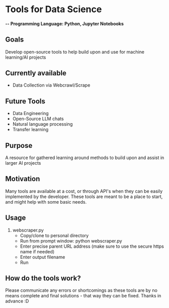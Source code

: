 # Tools for Data Science 

#### -- Programming Language: Python, Jupyter Notebooks

## Goals
Develop open-source tools to help build upon and use for machine learning/AI projects

## Currently available 
* Data Collection via Webcrawl/Scrape

## Future Tools
* Data Engineering
* Open-Source LLM chats
* Natural language processing
* Transfer learning

## Purpose
A resource for gathered learning around methods to build upon and assist in larger AI projects

## Motivation
Many tools are available at a cost, or through API's when they can be easily implemented by the developer. 
These tools are meant to be a place to start, and might help with some basic needs.

## Usage
1. webscraper.py
   * Copy/clone to personal directory
   * Run from prompt window: python webscraper.py
   * Enter precise parent URL address (make sure to use the secure https name if needed)
   * Enter output filename
   * Run
  
## How do the tools work?
Please communicate any errors or shortcomings as these tools are by no means complete and final solutions - that way they can be fixed. 
Thanks in advance :D

